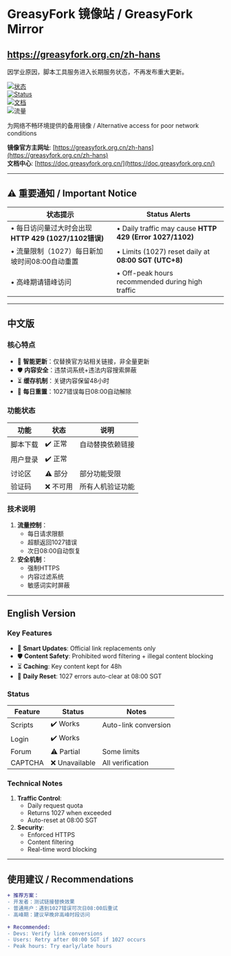 # GreasyFork 镜像站 / GreasyFork Mirror
## https://greasyfork.org.cn/zh-hans
因学业原因，脚本工具服务进入长期服务状态，不再发布重大更新。

[![状态](https://img.shields.io/badge/状态-运营中-brightgreen)](https://greasyfork.org.cn/zh-hans)  
[![Status](https://img.shields.io/badge/Status-Operational-brightgreen)](https://greasyfork.org.cn/zh-hans)  
[![文档](https://img.shields.io/badge/文档-Documentation-blue)](https://doc.greasyfork.org.cn/)  
![流量](https://img.shields.io/badge/流量重置-每日08:00_SGT-blue)

为网络不畅环境提供的备用镜像 / Alternative access for poor network conditions

**镜像官方主网址**: [https://greasyfork.org.cn/zh-hans](https://greasyfork.org.cn/zh-hans)  
**文档中心**: [https://doc.greasyfork.org.cn/](https://doc.greasyfork.org.cn/)  

---

## ⚠️ 重要通知 / Important Notice
| 状态提示 | Status Alerts |
|----------|--------------|
| • 每日访问量过大时会出现 **HTTP 429 (1027/1102错误)** | • Daily traffic may cause **HTTP 429 (Error 1027/1102)** |
| • 流量限制（1027）每日新加坡时间08:00自动重置 | • Limits (1027) reset daily at **08:00 SGT (UTC+8)** |
| • 高峰期请错峰访问 | • Off-peak hours recommended during high traffic |

---

## 中文版

### 核心特点
- 🔄 **智能更新**：仅替换官方站相关链接，非全量更新
- 🛡️ **内容安全**：违禁词系统+违法内容搜索屏蔽
- ⏳ **缓存机制**：关键内容保留48小时
- 🔄 **每日重置**：1027错误每日08:00自动解除

### 功能状态
| 功能 | 状态 | 说明 |
|------|------|------|
| 脚本下载 | ✔️ 正常 | 自动替换依赖链接 |
| 用户登录 | ✔️ 正常 |  |
| 讨论区 | ⚠️ 部分 | 部分功能受限 |
| 验证码 | ❌ 不可用 | 所有人机验证功能 |

### 技术说明
1. **流量控制**：
   - 每日请求限额
   - 超额返回1027错误
   - 次日08:00自动恢复
2. **安全机制**：
   - 强制HTTPS
   - 内容过滤系统
   - 敏感词实时屏蔽

---

## English Version

### Key Features
- 🔄 **Smart Updates**: Official link replacements only
- 🛡️ **Content Safety**: Prohibited word filtering + illegal content blocking
- ⏳ **Caching**: Key content kept for 48h
- 🔄 **Daily Reset**: 1027 errors auto-clear at 08:00 SGT

### Status
| Feature | Status | Notes |
|---------|--------|-------|
| Scripts | ✔️ Works | Auto-link conversion |
| Login | ✔️ Works |  |
| Forum | ⚠️ Partial | Some limits |
| CAPTCHA | ❌ Unavailable | All verification |

### Technical Notes
1. **Traffic Control**:
   - Daily request quota
   - Returns 1027 when exceeded
   - Auto-reset at 08:00 SGT
2. **Security**:
   - Enforced HTTPS
   - Content filtering
   - Real-time word blocking

---

## 使用建议 / Recommendations
```diff
+ 推荐方案：
- 开发者：测试链接替换效果
- 普通用户：遇到1027错误可次日08:00后重试
- 高峰期：建议早晚非高峰时段访问

+ Recommended:
- Devs: Verify link conversions
- Users: Retry after 08:00 SGT if 1027 occurs
- Peak hours: Try early/late hours
```
